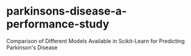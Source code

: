 # parkinsons-disease-a-performance-study
Comparison of Different Models Available in Scikit-Learn for Predicting Parkinson's Disease
